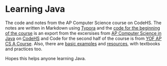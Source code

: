 # Learning Java
The code and notes from the AP Computer Science course on CodeHS.
The notes are written in Markdown using [Typora](https://typora.io/) and the [code for the beginning of the course](https://github.com/MaxShalom/ap-java/tree/master/Java%20Course%20Code/Basic%20Java) is an export from the excersises from [AP Computer Science in Java](https://codehs.com/info/curriculum/apjava) on [CodeHS](https://codehs.com/) and Code for the second half of the course is from [YOF AP CS A Course](https://yofapcs.edunext.io/). Also, there are [basic examples](https://github.com/MaxShalom/ap-java/tree/master/Example%20Programs) and [resources](https://github.com/MaxShalom/ap-java/tree/master/Resources), with textbooks and practices too.

Hopes this helps anyone learning Java.

